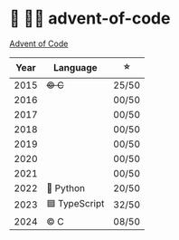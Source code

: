# 🎄 👨‍💻 advent-of-code

[Advent of Code](https://adventofcode.com)

| Year | Language      |  ⭐️  |
| :--: | ------------- | :---: |
| 2015 | ~~© C~~      | 25/50 |
| 2016 |               | 00/50 |
| 2017 |               | 00/50 |
| 2018 |               | 00/50 |
| 2019 |               | 00/50 |
| 2020 |               | 00/50 |
| 2021 |               | 00/50 |
| 2022 | 🐍 Python     | 20/50 |
| 2023 | 🟦 TypeScript | 32/50 |
| 2024 | © C          | 08/50 |
